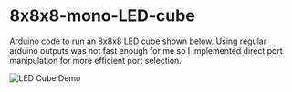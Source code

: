 # 8x8x8-mono-LED-cube

Arduino code to run an 8x8x8 LED cube shown below. Using regular arduino outputs was not fast enough for me so I implemented direct port manipulation for more efficient port selection.

![LED Cube Demo](https://i.imgur.com/x3ng36R.gif)
